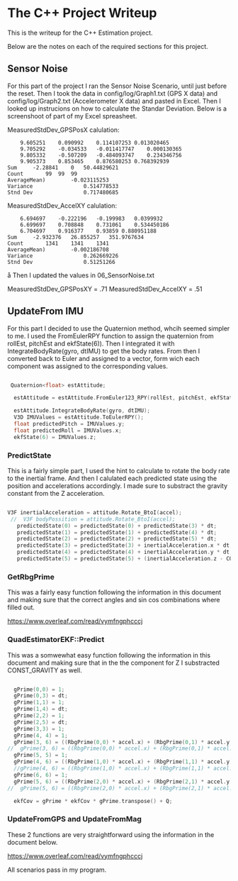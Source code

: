 # The C++ Project Writeup #

This is the writeup for the C++ Estimation project.



Below are the notes on each of the required sections for this project.

## Sensor Noise ##

For this part of the project I ran the Sensor Noise Scenario, until just before the reset. 
Then I took the data in config/log/Graph1.txt (GPS X data) and config/log/Graph2.txt (Accelerometer X data) and pasted in Excel.
Then I looked up instrucions on how to calculate the Standar Deviation. Below is a screenshoot of part of my Excel spreasheet.

MeasuredStdDev_GPSPosX calulation:

```
	9.605251	0.090992	0.114107253	0.013020465
	9.705292	-0.034533	-0.011417747	0.000130365
	9.805332	-0.507209	-0.484093747	0.234346756
	9.905373	0.853465	0.876580253	0.768392939
Sum		-2.28841	0	50.44829621
Count		99	99	99
AverageMean)		-0.023115253		
Variance				0.514778533
Stnd Dev				0.717480685
```

MeasuredStdDev_AccelXY calulation:

```
	6.694697	-0.222196	-0.199983	0.0399932
	6.699697	0.708848	0.731061	0.534450186
	6.704697	0.916377	0.93859	0.880951188
Sum		-2.932376	26.855257	351.9767634
Count		1341	1341	1341
AverageMean)		-0.002186708		
Variance				0.262669226
Stnd Dev				0.51251266
```
å
Then I updated the values in 06_SensorNoise.txt

MeasuredStdDev_GPSPosXY = .71
MeasuredStdDev_AccelXY = .51

## UpdateFrom IMU ##

For this part I decided to use the Quaternion method, whcih seemed simpler to me.
I used the FromEulerRPY function to assign the quaternion from rollEst, pitchEst and ekfState(6)).
Then I integrated it with IntegrateBodyRate(gyro, dtIMU) to get the body rates.
From then I converted back to Euler and assigned to a vector, form wich each component was assigned to the corresponding values.

```c++

 Quaternion<float> estAttitude;

  estAttitude = estAttitude.FromEuler123_RPY(rollEst, pitchEst, ekfState(6));

  estAttitude.IntegrateBodyRate(gyro, dtIMU);
  V3D IMUValues = estAttitude.ToEulerRPY();
  float predictedPitch = IMUValues.y;
  float predictedRoll = IMUValues.x;
  ekfState(6) = IMUValues.z;

```

### PredictState ###

This is a fairly simple part, I used the hint to calculate to rotate the body rate to the inertial frame. And then I calulated each predicted state using the position and accelerations accordingly. I made sure to substract the gravity constant from the Z acceleration.


```c++

V3F inertialAcceleration = attitude.Rotate_BtoI(accel);
 //  V3F bodyPossition = attitude.Rotate_BtoI(accel);
   predictedState(0) = predictedState(0) + predictedState(3) * dt;
   predictedState(1) = predictedState(1) + predictedState(4) * dt;
   predictedState(2) = predictedState(2) + predictedState(5) * dt;
   predictedState(3) = predictedState(3) + inertialAcceleration.x * dt;
   predictedState(4) = predictedState(4) + inertialAcceleration.y * dt;
   predictedState(5) = predictedState(5) + (inertialAcceleration.z - CONST_GRAVITY) * dt;

```

### GetRbgPrime ###

This was a fairly easy function following the information in this document and making sure that the correct angles and sin cos combinations where filled out.

https://www.overleaf.com/read/vymfngphcccj

### QuadEstimatorEKF::Predict ###

This was a somwewhat easy function following the information in this document and making sure that in the the component for Z I substracted CONST_GRAVITY as well.


```c++

  gPrime(0,0) = 1;
  gPrime(0,3) = dt;
  gPrime(1,1) = 1;
  gPrime(1,4) = dt;
  gPrime(2,2) = 1;
  gPrime(2,5) = dt;
  gPrime(3,3) = 1;
  gPrime(4, 4) = 1;
  gPrime(3, 6) = ((RbgPrime(0,0) * accel.x) + (RbgPrime(0,1) * accel.y) + (RbgPrime(0,2) * (accel.z - CONST_GRAVITY))) * dt;
//  gPrime(3, 6) = ((RbgPrime(0,0) * accel.x) + (RbgPrime(0,1) * accel.y) + (RbgPrime(0,2) * accel.z)) * dt;
  gPrime(5, 5) = 1;
  gPrime(4, 6) = ((RbgPrime(1,0) * accel.x) + (RbgPrime(1,1) * accel.y) + (RbgPrime(1,2) * (accel.z - CONST_GRAVITY))) * dt;
  //gPrime(4, 6) = ((RbgPrime(1,0) * accel.x) + (RbgPrime(1,1) * accel.y) + (RbgPrime(1,2) * accel.z)) * dt;
  gPrime(6, 6) = 1;
  gPrime(5, 6) = ((RbgPrime(2,0) * accel.x) + (RbgPrime(2,1) * accel.y) + (RbgPrime(2,2) * (accel.z - CONST_GRAVITY))) * dt;
//  gPrime(5, 6) = ((RbgPrime(2,0) * accel.x) + (RbgPrime(2,1) * accel.y) + (RbgPrime(2,2) * accel.z)) * dt;

  ekfCov = gPrime * ekfCov * gPrime.transpose() + Q;

```

 ### UpdateFromGPS and UpdateFromMag ### 

These 2 functions are very straightforward using the information in the document below.

https://www.overleaf.com/read/vymfngphcccj

All scenarios pass in my program.